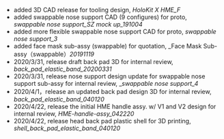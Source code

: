 * added 3D CAD release for tooling design, _HoloKit X HME_F_
* added swappable nose support CAD (9 configures) for proto, _swappable nose support_SZ mock up_191004_
* added more flexible swappable nose support CAD for proto, _swappable nose support_3_
* added face mask sub-assy (swappable) for quotation, _Face Mask Sub-assy（swappable）_20191119_
* 2020/3/31, release draft back pad 3D for internal review, _back_pad_elastic_band_20200331_
* 2020/3/31, release nose support design update for swappable nose support sub-assy for internal review, __swappable nose support_4_
* 2020/4/1，release an updated back pad design 3D for internal review, _back_pad_elastic_band_040120_
* 2020/4/22, release the initial HME handle assy. w/ V1 and V2 design for internal review, _HME-handle-assy_042220_
* 2020/4/22, release head back pad plastic shell for 3D printing, _shell_back_pad_elastic_band_040120_
